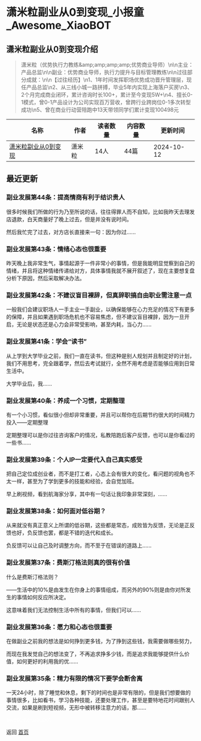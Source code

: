 # 潇米粒副业从0到变现_小报童_Awesome_XiaoBOT

## 潇米粒副业从0到变现介绍
> 潇米粒（优势执行力教练&amp;amp;amp;amp;amp;优势商业导师）\n\n主业：产品总监\n\n副业：优势商业导师，执行力提升与目标管理教练\n\n过往部分成就：\n\n【过往经历】\n1、1年时间发挥职场优势成功晋升管理层，现任产品总监\n2、从三线小城一路拼搏，毕业5年内实现上海落户买房\n3、2个月完成商业闭环，累计咨询时长100+，累计至今变现5W+\n4、擅长0-1模式，曾0-1产品设计为公司实现百万营收，曾跨行业跨岗位0-1多次转型成功\n5、曾在商业行动营陪跑中13天带领同学们累计变现100498元  
  


|名称|作者|读者数量|内容数量|更新时间|
|---|---|---|---|---|
|[潇米粒副业从0到变现](https://xiaobot.net/p/ximilu?refer=9c3f1c95-a052-465a-9902-f6d75080262a)|潇米粒|14人|44篇|2024-10-12|

## 最近更新
### 副业发展第44条：提高情商有利于结识贵人

很多时候我们所做的行为乃至所说的话，往往得罪人而不自知，比如我昨天去理发店退款，白天商量好了晚上过去，但是并没有说时间。

然后我忙完了过去，对方店长直接来一句：因为你过......

### 副业发展第43条：情绪心态也很重要

昨天晚上我非常生气，事情起源于一件非常小的事情，但是我能明显觉察到自己的情绪，并且将这种情绪传递给对方，具体事情我就不展开叙述了，现在主要想复盘分析下原因，然后采取解决办法。

### 副业发展第42条：不建议盲目裸辞，但真辞职搞自由职业需注意一点

一般我们会建议职场人一手主业一手副业，以确保能够在心力充足的情况下有更多的保障，并且如果遇到职场危机也不容易焦虑，但不建议盲目裸辞，因为一旦开启，无论是状态还是心力会非常受影响，甚至内耗，当心力......

### 副业发展第41条：学会“读书”

从上学到大学毕业之前，我们一直在读书，但这种是别人规划并且制定好的计划，我们不用思考，完全跟着学，然后去考试就行，全然不用考虑是否能够应用到日常生活中。

大学毕业后，我......

### 副业发展第40条：养成一个习惯，定期整理

有一个小习惯，看似很小但却非常重要，并且可以帮你在后期节约很大的时间精力投入——定期整理

定期整理可以是你过往咨询客户的情况，私教陪跑后客户反馈，也可以是你看过的一些书......

### 副业发展第39条：个人IP一定要代入自己真实感受

把自己定位成创业者，而不是打工者，心态上会有很大的变化，看问题的视角也不太一样，甚至为了学到更多的技能和经验，会自觉加班。

早上刷视频，看到航海家分享，其中有一句话让我印象非常深刻，......

### 副业发展第38条：如何面对低谷期？

从来就没有真正意义上所谓的低谷期，这些都是常态，成败皆为反馈，无论是正反馈也好，负反馈也罢，都是不错的迭代和成长。

负反馈可以让自己及时调整方向，而不至于在错误的道路上......

### 副业发展第37条：费斯汀格法则真的很有价值

什么是费斯汀格法则？

——生活中的10%是由发生在你身上的事情组成，而另外的90%则是由你对所发生的事情如何反应所决定。

这意味着我们无法控制生活中所有的事情，但我们可以......

### 副业发展第36条：愿力和心态也很重要

在做副业之前我的想法是如何挣到更多钱，为了挣到这些钱，我需要做哪些努力，

而现在我发觉自己的想法变了，不再追求挣多少钱，而是追求我能够提供什么价值，如何更好的利用我的优......

### 副业发展第35条：精力有限的情况下要学会断舍离

一天24小时，除了睡觉和休息，剩下的时间也是非常有限的，但是我们想要做的事情很多，比如看书，学习各种技能，还要处理工作，甚至是要特地花时间跟别人交流，如果是刷到短视频，无形中被转移注意力的话，那......


<a href="https://github.com/Reno9527/awesome-xiaobot" style="color: white; text-decoration: none;">awesome-xiaobot</a>

返回 [首页](../README.md)
